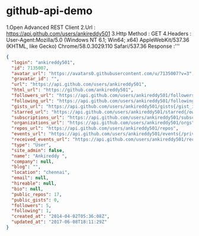 # github-api-demo
1.Open Advanced REST Client
2.Url : https://api.github.com/users/ankireddy501
3.Http Method : GET
4.Headers : User-Agent:Mozilla/5.0 (Windows NT 6.1; Win64; x64) AppleWebKit/537.36 (KHTML, like Gecko) Chrome/58.0.3029.110 Safari/537.36
Response :'''
```json
{
  "login": "ankireddy501",
  "id": 7135007,
  "avatar_url": "https://avatars0.githubusercontent.com/u/7135007?v=3",
  "gravatar_id": "",
  "url": "https://api.github.com/users/ankireddy501",
  "html_url": "https://github.com/ankireddy501",
  "followers_url": "https://api.github.com/users/ankireddy501/followers",
  "following_url": "https://api.github.com/users/ankireddy501/following{/other_user}",
  "gists_url": "https://api.github.com/users/ankireddy501/gists{/gist_id}",
  "starred_url": "https://api.github.com/users/ankireddy501/starred{/owner}{/repo}",
  "subscriptions_url": "https://api.github.com/users/ankireddy501/subscriptions",
  "organizations_url": "https://api.github.com/users/ankireddy501/orgs",
  "repos_url": "https://api.github.com/users/ankireddy501/repos",
  "events_url": "https://api.github.com/users/ankireddy501/events{/privacy}",
  "received_events_url": "https://api.github.com/users/ankireddy501/received_events",
  "type": "User",
  "site_admin": false,
  "name": "Ankireddy ",
  "company": null,
  "blog": "",
  "location": "chennai",
  "email": null,
  "hireable": null,
  "bio": null,
  "public_repos": 17,
  "public_gists": 0,
  "followers": 5,
  "following": 1,
  "created_at": "2014-04-02T05:36:08Z",
  "updated_at": "2017-06-08T18:11:29Z"
}
```
